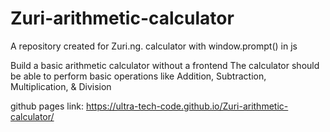 # Zuri-arithmetic-calculator
A repository created for Zuri.ng. calculator with window.prompt() in js

Build a basic arithmetic calculator without a frontend
The calculator should be able to perform basic operations like Addition, Subtraction, Multiplication, & Division

github pages link: https://ultra-tech-code.github.io/Zuri-arithmetic-calculator/

